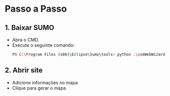 # Passo a Passo

## 1. Baixar SUMO
- Abra o CMD.
- Execute o seguinte comando:
  ```bash
  PS C:\Program Files (x86)\Eclipse\Sumo\tools> python .\osmWebWizard.py

## 2. Abrir site
- Adicione informações no mapa
- Clique para gerar o mapa




